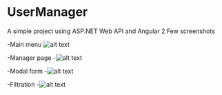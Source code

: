 # UserManager
A simple project using ASP.NET Web API and Angular 2
Few screenshots

-Main menu
![alt text](http://imgur.com/a/5BvHq)

-Manager page
-![alt text](http://imgur.com/a/kFX5B)

-Modal form
-![alt text](http://imgur.com/a/1PnU8)

-Filtration
-![alt text](http://imgur.com/a/cQP21)
